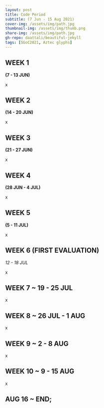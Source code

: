 ```yaml
---
layout: post
title: Code Period
subtitle: (7 Jun - 15 Aug 2021)
cover-img: /assets/img/path.jpg
thumbnail-img: /assets/img/thumb.png
share-img: /assets/img/path.jpg
gh-repo: daattali/beautiful-jekyll
tags: [SGoC2021, Aztec glyphs]
---
```


## WEEK 1
**(7 - 13 JUN)**

x

## WEEK 2
**(14 - 20 JUN)**

x

## WEEK 3
**(21 - 27 JUN)**

x

## WEEK 4
**(28 JUN - 4 JUL)**

x

## WEEK 5
**(5 - 11 JUL)**

x

## WEEK 6 (FIRST EVALUATION)
*12 - 18 JUL*

x

## WEEK 7 ~ 19 - 25 JUL

x

## WEEK 8 ~ 26 JUL - 1 AUG

x

## WEEK 9 ~ 2 - 8 AUG

x

## WEEK 10 ~ 9 - 15 AUG

x

## AUG 16  ~ END;

